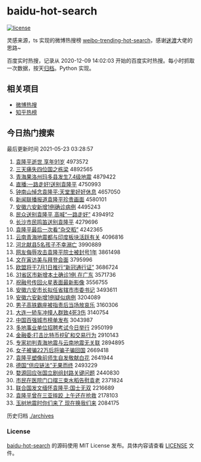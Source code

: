 # baidu-hot-search

[![license](https://img.shields.io/github/license/Arrackisarookie/baidu-hot-search)](https://github.com/Arrackisarookie/baidu-hot-search/blob/master/LICENSE)

灵感来源，ts 实现的微博热搜榜 [weibo-trending-hot-search](https://github.com/justjavac/weibo-trending-hot-search)，感谢[迷渡](https://github.com/justjavac)大佬的思路~

百度实时热搜，记录从 2020-12-09 14:02:03 开始的百度实时热搜。每小时抓取一次数据，按天[归档](./archives)。Python 实现。

## 相关项目
+ [微博热搜](https://github.com/Arrackisarookie/weibo-hot-search)
+ [知乎热榜](https://github.com/Arrackisarookie/zhihu-top-search)

## 今日热门搜索

<!-- Rank Begin -->

最后更新时间 2021-05-23 03:28:57

1. [袁隆平逝世 享年91岁](http://www.baidu.com/baidu?cl=3&tn=SE_baiduhomet8_jmjb7mjw&rsv_dl=fyb_top&fr=top1000&wd=%D4%AC%C2%A1%C6%BD%CA%C5%CA%C0%20%CF%ED%C4%EA91%CB%EA) 4973572
1. [三天痛失四位国之栋梁](http://www.baidu.com/baidu?cl=3&tn=SE_baiduhomet8_jmjb7mjw&rsv_dl=fyb_top&fr=top1000&wd=%C8%FD%CC%EC%CD%B4%CA%A7%CB%C4%CE%BB%B9%FA%D6%AE%B6%B0%C1%BA) 4892565
1. [青海果洛州玛多县发生7.4级地震](http://www.baidu.com/baidu?cl=3&tn=SE_baiduhomet8_jmjb7mjw&rsv_dl=fyb_top&fr=top1000&wd=%C7%E0%BA%A3%B9%FB%C2%E5%D6%DD%C2%EA%B6%E0%CF%D8%B7%A2%C9%FA7.4%BC%B6%B5%D8%D5%F0) 4879422
1. [直播:一路走好!送别袁隆平](http://www.baidu.com/baidu?cl=3&tn=SE_baiduhomet8_jmjb7mjw&rsv_dl=fyb_top&fr=top1000&wd=%D6%B1%B2%A5%3A%D2%BB%C2%B7%D7%DF%BA%C3%21%CB%CD%B1%F0%D4%AC%C2%A1%C6%BD) 4750993
1. [钟南山悼念袁隆平:天堂里好好休息](http://www.baidu.com/baidu?cl=3&tn=SE_baiduhomet8_jmjb7mjw&rsv_dl=fyb_top&fr=top1000&wd=%D6%D3%C4%CF%C9%BD%B5%BF%C4%EE%D4%AC%C2%A1%C6%BD%3A%CC%EC%CC%C3%C0%EF%BA%C3%BA%C3%D0%DD%CF%A2) 4657050
1. [新闻联播报道袁隆平珍贵画面](http://www.baidu.com/baidu?cl=3&tn=SE_baiduhomet8_jmjb7mjw&rsv_dl=fyb_top&fr=top1000&wd=%D0%C2%CE%C5%C1%AA%B2%A5%B1%A8%B5%C0%D4%AC%C2%A1%C6%BD%D5%E4%B9%F3%BB%AD%C3%E6) 4580101
1. [安徽六安新增1例确诊病例](http://www.baidu.com/baidu?cl=3&tn=SE_baiduhomet8_jmjb7mjw&rsv_dl=fyb_top&fr=top1000&wd=%B0%B2%BB%D5%C1%F9%B0%B2%D0%C2%D4%F61%C0%FD%C8%B7%D5%EF%B2%A1%C0%FD) 4495243
1. [民众送别袁隆平 高喊“一路走好”](http://www.baidu.com/baidu?cl=3&tn=SE_baiduhomet8_jmjb7mjw&rsv_dl=fyb_top&fr=top1000&wd=%C3%F1%D6%DA%CB%CD%B1%F0%D4%AC%C2%A1%C6%BD%20%B8%DF%BA%B0%A1%B0%D2%BB%C2%B7%D7%DF%BA%C3%A1%B1) 4394912
1. [长沙市民鸣笛送别袁隆平](http://www.baidu.com/baidu?cl=3&tn=SE_baiduhomet8_jmjb7mjw&rsv_dl=fyb_top&fr=top1000&wd=%B3%A4%C9%B3%CA%D0%C3%F1%C3%F9%B5%D1%CB%CD%B1%F0%D4%AC%C2%A1%C6%BD) 4279696
1. [袁隆平最后一次看“杂交稻”](http://www.baidu.com/baidu?cl=3&tn=SE_baiduhomet8_jmjb7mjw&rsv_dl=fyb_top&fr=top1000&wd=%D4%AC%C2%A1%C6%BD%D7%EE%BA%F3%D2%BB%B4%CE%BF%B4%A1%B0%D4%D3%BD%BB%B5%BE%A1%B1) 4242365
1. [云南青海地震都与印度板块活跃有关](http://www.baidu.com/baidu?cl=3&tn=SE_baiduhomet8_jmjb7mjw&rsv_dl=fyb_top&fr=top1000&wd=%D4%C6%C4%CF%C7%E0%BA%A3%B5%D8%D5%F0%B6%BC%D3%EB%D3%A1%B6%C8%B0%E5%BF%E9%BB%EE%D4%BE%D3%D0%B9%D8) 4096816
1. [河北献县5名孩子不幸溺亡](http://www.baidu.com/baidu?cl=3&tn=SE_baiduhomet8_jmjb7mjw&rsv_dl=fyb_top&fr=top1000&wd=%BA%D3%B1%B1%CF%D7%CF%D85%C3%FB%BA%A2%D7%D3%B2%BB%D0%D2%C4%E7%CD%F6) 3990889
1. [网友侮辱攻击袁隆平院士被封号1年](http://www.baidu.com/baidu?cl=3&tn=SE_baiduhomet8_jmjb7mjw&rsv_dl=fyb_top&fr=top1000&wd=%CD%F8%D3%D1%CE%EA%C8%E8%B9%A5%BB%F7%D4%AC%C2%A1%C6%BD%D4%BA%CA%BF%B1%BB%B7%E2%BA%C51%C4%EA) 3861498
1. [文在寅访美与拜登会面](http://www.baidu.com/baidu?cl=3&tn=SE_baiduhomet8_jmjb7mjw&rsv_dl=fyb_top&fr=top1000&wd=%CE%C4%D4%DA%D2%FA%B7%C3%C3%C0%D3%EB%B0%DD%B5%C7%BB%E1%C3%E6) 3795996
1. [欧盟将于7月1日推行“新冠通行证”](http://www.baidu.com/baidu?cl=3&tn=SE_baiduhomet8_jmjb7mjw&rsv_dl=fyb_top&fr=top1000&wd=%C5%B7%C3%CB%BD%AB%D3%DA7%D4%C21%C8%D5%CD%C6%D0%D0%A1%B0%D0%C2%B9%DA%CD%A8%D0%D0%D6%A4%A1%B1) 3686724
1. [31省区市新增本土确诊1例 在广东](http://www.baidu.com/baidu?cl=3&tn=SE_baiduhomet8_jmjb7mjw&rsv_dl=fyb_top&fr=top1000&wd=31%CA%A1%C7%F8%CA%D0%D0%C2%D4%F6%B1%BE%CD%C1%C8%B7%D5%EF1%C0%FD%20%D4%DA%B9%E3%B6%AB) 3571736
1. [祝融号传回火星表面最新影像](http://www.baidu.com/baidu?cl=3&tn=SE_baiduhomet8_jmjb7mjw&rsv_dl=fyb_top&fr=top1000&wd=%D7%A3%C8%DA%BA%C5%B4%AB%BB%D8%BB%F0%D0%C7%B1%ED%C3%E6%D7%EE%D0%C2%D3%B0%CF%F1) 3556755
1. [安徽六安市长拟任省辖市市委书记](http://www.baidu.com/baidu?cl=3&tn=SE_baiduhomet8_jmjb7mjw&rsv_dl=fyb_top&fr=top1000&wd=%B0%B2%BB%D5%C1%F9%B0%B2%CA%D0%B3%A4%C4%E2%C8%CE%CA%A1%CF%BD%CA%D0%CA%D0%CE%AF%CA%E9%BC%C7) 3493611
1. [安徽六安新增1例疑似病例](http://www.baidu.com/baidu?cl=3&tn=SE_baiduhomet8_jmjb7mjw&rsv_dl=fyb_top&fr=top1000&wd=%B0%B2%BB%D5%C1%F9%B0%B2%D0%C2%D4%F61%C0%FD%D2%C9%CB%C6%B2%A1%C0%FD) 3204089
1. [男子高铁霸座被指责后当场放哀乐](http://www.baidu.com/baidu?cl=3&tn=SE_baiduhomet8_jmjb7mjw&rsv_dl=fyb_top&fr=top1000&wd=%C4%D0%D7%D3%B8%DF%CC%FA%B0%D4%D7%F9%B1%BB%D6%B8%D4%F0%BA%F3%B5%B1%B3%A1%B7%C5%B0%A7%C0%D6) 3160306
1. [大连一轿车冲撞人群致4死3伤](http://www.baidu.com/baidu?cl=3&tn=SE_baiduhomet8_jmjb7mjw&rsv_dl=fyb_top&fr=top1000&wd=%B4%F3%C1%AC%D2%BB%BD%CE%B3%B5%B3%E5%D7%B2%C8%CB%C8%BA%D6%C24%CB%C03%C9%CB) 3140754
1. [中国百强城市榜单发布](http://www.baidu.com/baidu?cl=3&tn=SE_baiduhomet8_jmjb7mjw&rsv_dl=fyb_top&fr=top1000&wd=%D6%D0%B9%FA%B0%D9%C7%BF%B3%C7%CA%D0%B0%F1%B5%A5%B7%A2%B2%BC) 3043987
1. [多地事业单位招聘考试今日举行](http://www.baidu.com/baidu?cl=3&tn=SE_baiduhomet8_jmjb7mjw&rsv_dl=fyb_top&fr=top1000&wd=%B6%E0%B5%D8%CA%C2%D2%B5%B5%A5%CE%BB%D5%D0%C6%B8%BF%BC%CA%D4%BD%F1%C8%D5%BE%D9%D0%D0) 2950199
1. [金融委:打击比特币挖矿和交易行为](http://www.baidu.com/baidu?cl=3&tn=SE_baiduhomet8_jmjb7mjw&rsv_dl=fyb_top&fr=top1000&wd=%BD%F0%C8%DA%CE%AF%3A%B4%F2%BB%F7%B1%C8%CC%D8%B1%D2%CD%DA%BF%F3%BA%CD%BD%BB%D2%D7%D0%D0%CE%AA) 2910143
1. [专家初判青海地震与云南地震无关联](http://www.baidu.com/baidu?cl=3&tn=SE_baiduhomet8_jmjb7mjw&rsv_dl=fyb_top&fr=top1000&wd=%D7%A8%BC%D2%B3%F5%C5%D0%C7%E0%BA%A3%B5%D8%D5%F0%D3%EB%D4%C6%C4%CF%B5%D8%D5%F0%CE%DE%B9%D8%C1%AA) 2894895
1. [女子被骗22万后将骗子骗回国](http://www.baidu.com/baidu?cl=3&tn=SE_baiduhomet8_jmjb7mjw&rsv_dl=fyb_top&fr=top1000&wd=%C5%AE%D7%D3%B1%BB%C6%AD22%CD%F2%BA%F3%BD%AB%C6%AD%D7%D3%C6%AD%BB%D8%B9%FA) 2669418
1. [袁隆平塑像前师生自发敬献白花](http://www.baidu.com/baidu?cl=3&tn=SE_baiduhomet8_jmjb7mjw&rsv_dl=fyb_top&fr=top1000&wd=%D4%AC%C2%A1%C6%BD%CB%DC%CF%F1%C7%B0%CA%A6%C9%FA%D7%D4%B7%A2%BE%B4%CF%D7%B0%D7%BB%A8) 2641944
1. [德国“供应链法”无果而终](http://www.baidu.com/baidu?cl=3&tn=SE_baiduhomet8_jmjb7mjw&rsv_dl=fyb_top&fr=top1000&wd=%B5%C2%B9%FA%A1%B0%B9%A9%D3%A6%C1%B4%B7%A8%A1%B1%CE%DE%B9%FB%B6%F8%D6%D5) 2493229
1. [婺源回应张国立剧组封路关键问题](http://www.baidu.com/baidu?cl=3&tn=SE_baiduhomet8_jmjb7mjw&rsv_dl=fyb_top&fr=top1000&wd=%E6%C4%D4%B4%BB%D8%D3%A6%D5%C5%B9%FA%C1%A2%BE%E7%D7%E9%B7%E2%C2%B7%B9%D8%BC%FC%CE%CA%CC%E2) 2440830
1. [市民在医院门口摆三束水稻告慰袁老](http://www.baidu.com/baidu?cl=3&tn=SE_baiduhomet8_jmjb7mjw&rsv_dl=fyb_top&fr=top1000&wd=%CA%D0%C3%F1%D4%DA%D2%BD%D4%BA%C3%C5%BF%DA%B0%DA%C8%FD%CA%F8%CB%AE%B5%BE%B8%E6%CE%BF%D4%AC%C0%CF) 2371824
1. [联合国发文缅怀袁隆平:国士无双](http://www.baidu.com/baidu?cl=3&tn=SE_baiduhomet8_jmjb7mjw&rsv_dl=fyb_top&fr=top1000&wd=%C1%AA%BA%CF%B9%FA%B7%A2%CE%C4%C3%E5%BB%B3%D4%AC%C2%A1%C6%BD%3A%B9%FA%CA%BF%CE%DE%CB%AB) 2216689
1. [袁隆平曾在三亚摔跤 上午还在抢救](http://www.baidu.com/baidu?cl=3&tn=SE_baiduhomet8_jmjb7mjw&rsv_dl=fyb_top&fr=top1000&wd=%D4%AC%C2%A1%C6%BD%D4%F8%D4%DA%C8%FD%D1%C7%CB%A4%F5%D3%20%C9%CF%CE%E7%BB%B9%D4%DA%C7%C0%BE%C8) 2178103
1. [玉树地震时你们来了 现在换我们来](http://www.baidu.com/baidu?cl=3&tn=SE_baiduhomet8_jmjb7mjw&rsv_dl=fyb_top&fr=top1000&wd=%D3%F1%CA%F7%B5%D8%D5%F0%CA%B1%C4%E3%C3%C7%C0%B4%C1%CB%20%CF%D6%D4%DA%BB%BB%CE%D2%C3%C7%C0%B4) 2084175
<!-- Rank End -->

历史归档 [./archives](./archives)

### License

[baidu-hot-search](https://github.com/Arrackisarookie/baidu-hot-search) 的源码使用 MIT License 发布。具体内容请查看 [LICENSE](./LICENSE) 文件。
